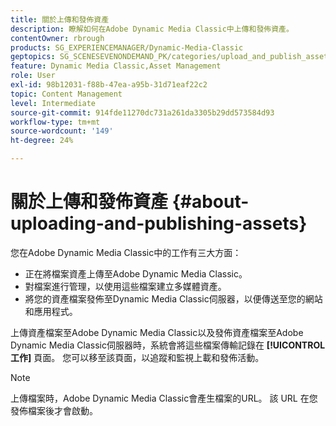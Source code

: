 ```yaml
---
title: 關於上傳和發佈資產
description: 瞭解如何在Adobe Dynamic Media Classic中上傳和發佈資產。
contentOwner: rbrough
products: SG_EXPERIENCEMANAGER/Dynamic-Media-Classic
geptopics: SG_SCENESEVENONDEMAND_PK/categories/upload_and_publish_assets
feature: Dynamic Media Classic,Asset Management
role: User
exl-id: 98b12031-f88b-47ea-a95b-31d71eaf22c2
topic: Content Management
level: Intermediate
source-git-commit: 914fde11270dc731a261da3305b29dd573584d93
workflow-type: tm+mt
source-wordcount: '149'
ht-degree: 24%

---
```


# 關於上傳和發佈資產 {#about-uploading-and-publishing-assets}

您在Adobe Dynamic Media Classic中的工作有三大方面：

* 正在將檔案資產上傳至Adobe Dynamic Media Classic。
* 對檔案進行管理，以使用這些檔案建立多媒體資產。
* 將您的資產檔案發佈至Dynamic Media Classic伺服器，以便傳送至您的網站和應用程式。

上傳資產檔案至Adobe Dynamic Media Classic以及發佈資產檔案至Adobe Dynamic Media Classic伺服器時，系統會將這些檔案傳輸記錄在 **[!UICONTROL 工作]** 頁面。 您可以移至該頁面，以追蹤和監視上載和發佈活動。

>[!NOTE]
>
>上傳檔案時，Adobe Dynamic Media Classic會產生檔案的URL。 該 URL 在您發佈檔案後才會啟動。

<!-- >[!NOTE]
>
>A new Instant Publish feature was made available shortly after the release of Adobe Dynamic Media Classic 6.0. This feature, which publishes assets immediately with one step, is being rolled out gradually, replacing the **[!UICONTROL Mark for Publish]** functionality. Some users will continue to see the current interface and functionality for a while, until they are included in the rollout. In addition, some assets will continue to use the "Mark for Publish" process for a while after the rollout. -->
